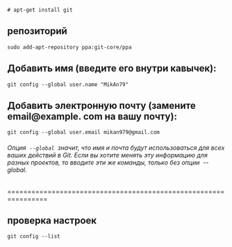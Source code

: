 `# apt-get install git`

## репозиторий

`sudo add-apt-repository ppa:git-core/ppa`

## Добавить имя (введите его внутри кавычек):

`git config --global user.name "MikAn79"`

## Добавить электронную почту (замените email@example. com на вашу почту):

`git config --global user.email mikan979@gmail.com`

###### Опция  `--global`  значит, что имя и почта будут использоваться для всех ваших действий в Git. Если вы хотите менять эту информацию для разных проектов, то вводите эти же команды, только без опции  --global.

================================================================

## проверка настроек

`git config --list`